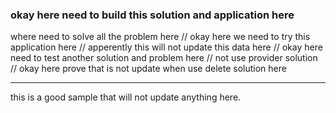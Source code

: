 ### okay here need to build this solution and application here
where need to solve all the problem here
// okay here we need to try this application here
// apperently this will not update this data here
// okay here need to test another solution and problem here
// not use provider solution 
// okay here prove that is not update when use delete solution here

----
this is a good sample that will not update anything here.

